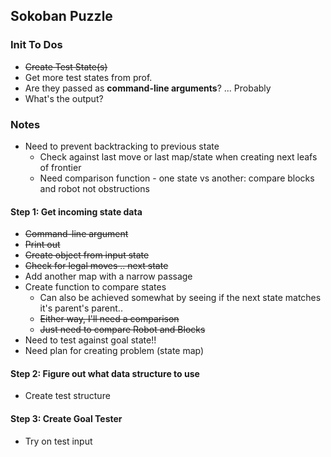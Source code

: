 ## Sokoban Puzzle

### Init To Dos

* ~~Create Test State(s)~~
* Get more test states from prof.
* Are they passed as **command-line arguments**? ... Probably
* What's the output?

### Notes

- Need to prevent backtracking to previous state
  - Check against last move or last map/state when creating next leafs of frontier
  - Need comparison function - one state vs another: compare blocks and robot not obstructions


#### Step 1: Get incoming state data
- ~~Command-line argument~~
- ~~Print out~~
- ~~Create object from input state~~
- ~~Check for legal moves .. next state~~
- Add another map with a narrow passage
- Create function to compare states
  - Can also be achieved somewhat by seeing if the next state matches it's parent's parent..
  - ~~Either way, I'll need a comparison~~
  - ~~Just need to compare Robot and Blocks~~
- Need to test against goal state!!
- Need plan for creating problem (state map)

#### Step 2: Figure out what data structure to use
- Create test structure

#### Step 3: Create Goal Tester
- Try on test input